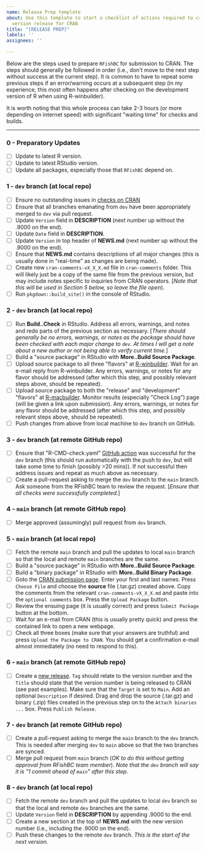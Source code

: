 ```yaml
---
name: Release Prep template
about: Use this template to start a checklist of actions required to create a new
  version release for CRAN
title: "[RELEASE PREP]"
labels: ''
assignees: ''

---
```


Below are the steps used to prepare `RFishBC` for submission to CRAN. The steps should generally be followed in order (i.e., don't move to the next step without success at the current step). It is common to have to repeat some previous steps if an error/warning occurs at a subsequent step (in my experience, this most often happens after checking on the development version of R when using R-winbuilder).

It is worth noting that this whole process can take 2-3 hours (or more depending on internet speed) with significant "waiting time" for checks and builds.

----

### 0 - Preparatory Updates
- [ ] Update to latest R version.
- [ ] Update to latest RStudio version.
- [ ] Update all packages, especially those that `RFishBC` depend on.

### 1 - `dev` branch (at local repo)
- [ ] Ensure no outstanding issues in [checks on CRAN](https://cran.r-project.org/web/checks/check_results_RFishBC.html)
- [ ] Ensure that all branches emanating from `dev` have been appropriately merged to `dev` via pull request.
- [ ] Update `Version` field in **DESCRIPTION** (next number up without the .9000 on the end).
- [ ] Update `Date` field in **DESCRIPTION**.
- [ ] Update `Version` in top header of **NEWS.md** (next number up without the .9000 on the end).
- [ ] Ensure that **NEWS.md** contains descriptions of all major changes (this is usually done in "real-time" as changes are being made).
- [ ] Create new `cran-comments-vX_X_X.md` file in `cran-comments` folder. This will likely just be a copy of the same file from the previous version, but may include notes specific to inquiries from CRAN operators. [*Note that this will be used in Section 5 below, so leave the file open*).
- [ ] Run `pkgdown::build_site()` in the console of RStudio.

### 2 - `dev` branch (at local repo)
- [ ] Run **Build..Check** in RStudio. Address all errors, warnings, and notes and redo parts of the previous section as necessary. [*There should generally be no errors, warnings, or notes as the package should have been checked with each major change to `dev`. At times I will get a *note* about a new author or not being able to verify current time.*]
- [ ] Build a "source package" in RStudio with **More..Build Source Package**.
- [ ] Upload source package to all three "flavors" at [R-winbuilder](https://win-builder.r-project.org/upload.aspx). Wait for an e-mail reply from R-winbuilder. Any errors, warnings, or notes for any flavor should be addressed (after which this step, and possibly relevant steps above, should be repeated).
- [ ] Upload source package to both the "release" and "development" "flavors" at [R-macbuilder](https://mac.r-project.org/macbuilder/submit.html). Monitor results (especially "Check Log") page (will be given a link upon submission). Any errors, warnings, or notes for any flavor should be addressed (after which this step, and possibly relevant steps above, should be repeated).
- [ ] Push changes from above from local machine to `dev` branch on GitHub.

### 3 - `dev` branch (at remote GitHub repo)
- [ ] Ensure that "R-CMD-check.yaml" [GitHub action](https://github.com/fishR-Core-Team/RFishBC/actions) was successful for the `dev` branch (this should run automatically with the push to `dev`, but will take some time to finish (possibly >20 mins)). If not successful then address issues and repeat as much above as necessary.
- [ ] Create a pull-request asking to merge the `dev` branch to the `main` branch. Ask someone from the RFishBC team to review the request. [*Ensure that all checks were successfully completed.*]

### 4 - `main` branch (at remote GitHub repo)
- [ ] Merge approved (assumingly) pull request from `dev` branch.

### 5 - `main` branch (at local repo)
- [ ] Fetch the remote `main` branch and pull the updates to local `main` branch so that the local and remote `main` branches are the same.
- [ ] Build a "source package" in RStudio with **More..Build Source Package**.
- [ ] Build a "binary package" in RStudio with **More..Build Binary Package**.
- [ ] Goto the [CRAN submission page](https://cran.r-project.org/submit.html). Enter your first and last names. Press `Choose File` and choose the **source** file (.tar.gz) created above. Copy the comments from the relevant `cran-comments-vX_X_X.md` and paste into the `optional comments` box. Press the `Upload Package` button.
- [ ] Review the ensuing page (it is usually correct) and press `Submit Package` button at the bottom.
- [ ] Wait for an e-mail from CRAN (this is usually pretty quick) and press the contained link to open a new webpage.
- [ ] Check all three boxes (make sure that your answers are truthful) and press `Upload the Package to CRAN`. You should get a confirmation e-mail almost immediately (no need to respond to this).

### 6 - `main` branch (at remote GitHub repo)
- [ ] Create a [new release](https://github.com/fishR-Core-Team/RFishBC/releases). `Tag` should relate to the version number and the `Title` should state that the version number is being released to CRAN (see past examples). Make sure that the `Target` is set to `Main`. Add an optional `Description` if desired. Drag and drop the source (.tar.gz) and binary (.zip) files created in the previous step on to the `Attach binaries ...` box. Press `Publish Release`.

### 7 - `dev` branch (at remote GitHub repo)
- [ ] Create a pull-request asking to merge the `main` branch to the `dev` branch. This is needed after merging `dev` to `main` above so that the two branches are synced.
- [ ] Merge pull request from `main` branch (*OK to do this without getting approval from RFishBC team member*). *Note that the `dev` branch will say it is "1 commit ahead of `main`" after this step.*

### 8 - `dev` branch (at local repo)
- [ ] Fetch the remote `dev` branch and pull the updates to local `dev` branch so that the local and remote `dev` branches are the same.
- [ ] Update `Version` field in **DESCRIPTION** by appending .9000 to the end.
- [ ] Create a new section at the top of **NEWS.md**  with the new version number (i.e., including the .9000 on the end).
- [ ] Push these changes to the remote `dev` branch. *This is the start of the next version.*
